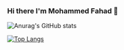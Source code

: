 ### Hi there I'm Mohammed Fahad 👋

![Anurag's GitHub stats](https://github-readme-stats.vercel.app/api?username=MohammedFahadTabrezSheikh&show_icons=true&theme=radical)

[![Top Langs](https://github-readme-stats.vercel.app/api/top-langs/?username=MohammedFahadTabrezSheikh&layout=compact)](https://github.com/anuraghazra/github-readme-stats)
